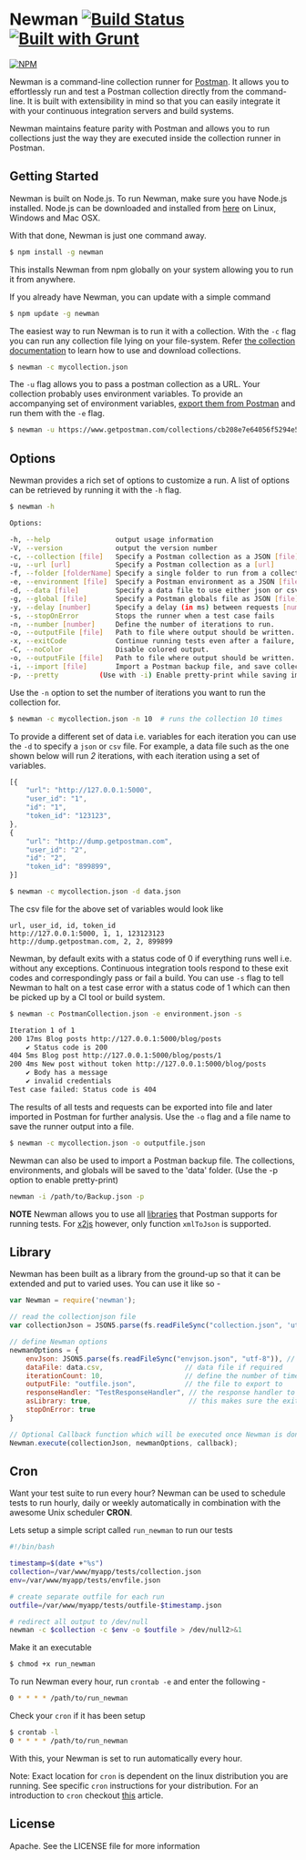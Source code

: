 # Newman [![Build Status](https://travis-ci.org/a85/Newman.svg?branch=master)](https://travis-ci.org/a85/Newman) [![Built with Grunt](https://cdn.gruntjs.com/builtwith.png)](http://gruntjs.com/)
[![NPM](https://nodei.co/npm/newman.png?downloads=true)](https://nodei.co/npm-dl/newman/)

Newman is a command-line collection runner for [Postman](http://getpostman.com). It allows you to effortlessly run and test a Postman collection directly from the command-line. It is built with extensibility in mind so that you can easily integrate it with your continuous integration servers and build systems.

Newman maintains feature parity with Postman and allows you to run collections just the way they are executed inside the collection runner in Postman.

## Getting Started
Newman is built on Node.js. To run Newman, make sure you have Node.js installed. Node.js can be downloaded and installed from [here](http://nodejs.org/download/) on Linux, Windows and Mac OSX.

With that done, Newman is just one command away. 
```bash
$ npm install -g newman
```
This installs Newman from npm globally on your system allowing you to run it from anywhere.

If you already have Newman, you can update with a simple command
```bash
$ npm update -g newman
```

The easiest way to run Newman is to run it with a collection. With the `-c` flag you can run any collection file lying on your file-system. Refer [the collection documentation](http://www.getpostman.com/docs/collections) to learn how to use and download collections.

```bash
$ newman -c mycollection.json
```

The `-u` flag allows you to pass a postman collection as a URL. Your collection probably uses environment variables. To provide an accompanying set of environment variables, [export them from Postman](http://www.getpostman.com/docs/environments)  and run them with the `-e` flag.
```bash
$ newman -u https://www.getpostman.com/collections/cb208e7e64056f5294e5 -e devenvironment.json
```

## Options
Newman provides a rich set of options to customize a run. A list of options can be retrieved by running it with the `-h` flag.

```bash
$ newman -h

Options:

-h, --help                output usage information
-V, --version             output the version number
-c, --collection [file]   Specify a Postman collection as a JSON [file]
-u, --url [url]           Specify a Postman collection as a [url]
-f, --folder [folderName] Specify a single folder to run from a collection. To be used with -c or -u.
-e, --environment [file]  Specify a Postman environment as a JSON [file]
-d, --data [file]         Specify a data file to use either json or csv
-g, --global [file]       Specify a Postman globals file as JSON [file]
-y, --delay [number]      Specify a delay (in ms) between requests [number]
-s, --stopOnError         Stops the runner when a test case fails
-n, --number [number]     Define the number of iterations to run.
-o, --outputFile [file]   Path to file where output should be written. [file]
-x, --exitCode            Continue running tests even after a failure, but exit with code=1
-C, --noColor             Disable colored output.
-o, --outputFile [file]   Path to file where output should be written. [file]
-i, --import [file]       Import a Postman backup file, and save collections, environments, and globals. [file]
-p, --pretty		  (Use with -i) Enable pretty-print while saving imported collections, environments, and globals
```

Use the `-n` option to set the number of iterations you want to run the collection for.

```bash
$ newman -c mycollection.json -n 10  # runs the collection 10 times
```

To provide a different set of data i.e. variables for each iteration you can use the `-d` to specify a `json` or `csv` file. For example, a data file such as the one shown below will run *2* iterations, with each iteration using a set of variables.
```javascript
[{
	"url": "http://127.0.0.1:5000",
	"user_id": "1",
	"id": "1",
	"token_id": "123123",
},
{
	"url": "http://dump.getpostman.com",
	"user_id": "2",
	"id": "2",
	"token_id": "899899",
}]
```

```bash
$ newman -c mycollection.json -d data.json
```

The csv file for the above set of variables would look like 
```
url, user_id, id, token_id
http://127.0.0.1:5000, 1, 1, 123123123
http://dump.getpostman.com, 2, 2, 899899
```

Newman, by default exits with a status code of 0 if everything runs well i.e. without any exceptions. Continuous integration tools respond to these exit codes and correspondingly pass or fail a build. You can use `-s` flag to tell Newman to halt on a test case error with a status code of 1 which can then be picked up by a CI tool or build system.

```bash
$ newman -c PostmanCollection.json -e environment.json -s

Iteration 1 of 1
200 17ms Blog posts http://127.0.0.1:5000/blog/posts
    ✔ Status code is 200
404 5ms Blog post http://127.0.0.1:5000/blog/posts/1
200 4ms New post without token http://127.0.0.1:5000/blog/posts
    ✔ Body has a message
    ✔ invalid credentials
Test case failed: Status code is 404
```

The results of all tests and requests can be exported into file and later imported in Postman for further analysis. Use the `-o` flag and a file name to save the runner output into a file.

```bash
$ newman -c mycollection.json -o outputfile.json
```

Newman can also be used to import a Postman backup file. The collections, environments, and globals will be saved to the 'data' folder. (Use the -p option to enable pretty-print)
```bash
newman -i /path/to/Backup.json -p
```



**NOTE** Newman allows you to use all [libraries](http://www.getpostman.com/docs/jetpacks_writing_tests) that Postman supports for running tests. For [x2js](https://code.google.com/p/x2js/) however, only  function `xmlToJson` is supported.

## Library
Newman has been built as a library from the ground-up so that it can be extended and put to varied uses. You can use it like so - 

```javascript
var Newman = require('newman');

// read the collectionjson file
var collectionJson = JSON5.parse(fs.readFileSync("collection.json", 'utf8'));

// define Newman options
newmanOptions = {
	envJson: JSON5.parse(fs.readFileSync("envjson.json", "utf-8")), // environment file (in parsed json format)
	dataFile: data.csv,                    // data file if required
	iterationCount: 10,                    // define the number of times the runner should run
	outputFile: "outfile.json",            // the file to export to
	responseHandler: "TestResponseHandler", // the response handler to use
	asLibrary: true,         				// this makes sure the exit code is returned as an argument to the callback function
	stopOnError: true
}

// Optional Callback function which will be executed once Newman is done executing all its tasks.
Newman.execute(collectionJson, newmanOptions, callback);
```


## Cron
Want your test suite to run every hour? Newman can be used to schedule tests to run hourly, daily or weekly automatically in combination with the awesome Unix scheduler **CRON**. 

Lets setup a simple script called `run_newman` to run our tests
```bash
#!/bin/bash

timestamp=$(date +"%s") 
collection=/var/www/myapp/tests/collection.json
env=/var/www/myapp/tests/envfile.json

# create separate outfile for each run
outfile=/var/www/myapp/tests/outfile-$timestamp.json

# redirect all output to /dev/null
newman -c $collection -c $env -o $outfile > /dev/null2>&1
```
Make it an executable
```bash
$ chmod +x run_newman
```

To run Newman every hour, run `crontab -e` and enter the following - 
```bash
0 * * * * /path/to/run_newman
```
Check your `cron` if it has been setup
```bash
$ crontab -l
0 * * * * /path/to/run_newman
```
With this, your Newman is set to run automatically every hour.

Note: Exact location for `cron` is dependent on the linux distribution you are running. See specific `cron` instructions for your distribution. For an introduction to `cron` checkout [this](http://code.tutsplus.com/tutorials/scheduling-tasks-with-cron-jobs--net-8800) article.

## License
Apache. See the LICENSE file for more information
